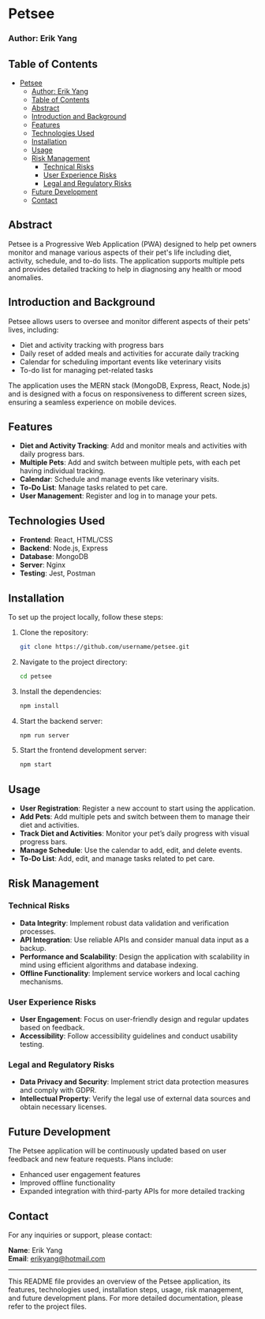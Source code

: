 # Petsee

### Author: Erik Yang

## Table of Contents
- [Petsee](#petsee)
    - [Author: Erik Yang](#author-erik-yang)
  - [Table of Contents](#table-of-contents)
  - [Abstract](#abstract)
  - [Introduction and Background](#introduction-and-background)
  - [Features](#features)
  - [Technologies Used](#technologies-used)
  - [Installation](#installation)
  - [Usage](#usage)
  - [Risk Management](#risk-management)
    - [Technical Risks](#technical-risks)
    - [User Experience Risks](#user-experience-risks)
    - [Legal and Regulatory Risks](#legal-and-regulatory-risks)
  - [Future Development](#future-development)
  - [Contact](#contact)

## Abstract
Petsee is a Progressive Web Application (PWA) designed to help pet owners monitor and manage various aspects of their pet's life including diet, activity, schedule, and to-do lists. The application supports multiple pets and provides detailed tracking to help in diagnosing any health or mood anomalies.

## Introduction and Background
Petsee allows users to oversee and monitor different aspects of their pets' lives, including:
- Diet and activity tracking with progress bars
- Daily reset of added meals and activities for accurate daily tracking
- Calendar for scheduling important events like veterinary visits
- To-do list for managing pet-related tasks

The application uses the MERN stack (MongoDB, Express, React, Node.js) and is designed with a focus on responsiveness to different screen sizes, ensuring a seamless experience on mobile devices.

## Features
- **Diet and Activity Tracking**: Add and monitor meals and activities with daily progress bars.
- **Multiple Pets**: Add and switch between multiple pets, with each pet having individual tracking.
- **Calendar**: Schedule and manage events like veterinary visits.
- **To-Do List**: Manage tasks related to pet care.
- **User Management**: Register and log in to manage your pets.

## Technologies Used
- **Frontend**: React, HTML/CSS
- **Backend**: Node.js, Express
- **Database**: MongoDB
- **Server**: Nginx
- **Testing**: Jest, Postman

## Installation
To set up the project locally, follow these steps:

1. Clone the repository:
    ```bash
    git clone https://github.com/username/petsee.git
    ```
2. Navigate to the project directory:
    ```bash
    cd petsee
    ```
3. Install the dependencies:
    ```bash
    npm install
    ```
4. Start the backend server:
    ```bash
    npm run server
    ```
5. Start the frontend development server:
    ```bash
    npm start
    ```

## Usage
- **User Registration**: Register a new account to start using the application.
- **Add Pets**: Add multiple pets and switch between them to manage their diet and activities.
- **Track Diet and Activities**: Monitor your pet’s daily progress with visual progress bars.
- **Manage Schedule**: Use the calendar to add, edit, and delete events.
- **To-Do List**: Add, edit, and manage tasks related to pet care.

## Risk Management
### Technical Risks
- **Data Integrity**: Implement robust data validation and verification processes.
- **API Integration**: Use reliable APIs and consider manual data input as a backup.
- **Performance and Scalability**: Design the application with scalability in mind using efficient algorithms and database indexing.
- **Offline Functionality**: Implement service workers and local caching mechanisms.

### User Experience Risks
- **User Engagement**: Focus on user-friendly design and regular updates based on feedback.
- **Accessibility**: Follow accessibility guidelines and conduct usability testing.

### Legal and Regulatory Risks
- **Data Privacy and Security**: Implement strict data protection measures and comply with GDPR.
- **Intellectual Property**: Verify the legal use of external data sources and obtain necessary licenses.

## Future Development
The Petsee application will be continuously updated based on user feedback and new feature requests. Plans include:
- Enhanced user engagement features
- Improved offline functionality
- Expanded integration with third-party APIs for more detailed tracking

## Contact
For any inquiries or support, please contact:

**Name**: Erik Yang    
**Email**: [erikyang@hotmail.com](mailto:erikyang@hotmail.com)

---

This README file provides an overview of the Petsee application, its features, technologies used, installation steps, usage, risk management, and future development plans. For more detailed documentation, please refer to the project files.
